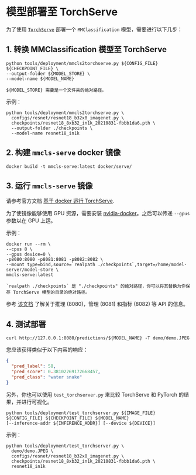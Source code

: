 # 模型部署至 TorchServe

为了使用 [`TorchServe`](https://pytorch.org/serve/) 部署一个 `MMClassification` 模型，需要进行以下几步：

## 1. 转换 MMClassification 模型至 TorchServe

```shell
python tools/deployment/mmcls2torchserve.py ${CONFIG_FILE} ${CHECKPOINT_FILE} \
--output-folder ${MODEL_STORE} \
--model-name ${MODEL_NAME}
```

```{note}
${MODEL_STORE} 需要是一个文件夹的绝对路径。
```

示例：

```shell
python tools/deployment/mmcls2torchserve.py \
  configs/resnet/resnet18_b32x8_imagenet.py \
  checkpoints/resnet18_8xb32_in1k_20210831-fbbb1da6.pth \
  --output-folder ./checkpoints \
  --model-name resnet18_in1k
```

## 2. 构建 `mmcls-serve` docker 镜像

```shell
docker build -t mmcls-serve:latest docker/serve/
```

## 3. 运行 `mmcls-serve` 镜像

请参考官方文档 [基于 docker 运行 TorchServe](https://github.com/pytorch/serve/blob/master/docker/README.md#running-torchserve-in-a-production-docker-environment).

为了使镜像能够使用 GPU 资源，需要安装 [nvidia-docker](https://docs.nvidia.com/datacenter/cloud-native/container-toolkit/install-guide.html)。之后可以传递 `--gpus` 参数以在 GPU 上运。

示例：

```shell
docker run --rm \
--cpus 8 \
--gpus device=0 \
-p8080:8080 -p8081:8081 -p8082:8082 \
--mount type=bind,source=`realpath ./checkpoints`,target=/home/model-server/model-store \
mmcls-serve:latest
```

```{note}
`realpath ./checkpoints` 是 "./checkpoints" 的绝对路径，你可以将其替换为你保存 TorchServe 模型的目录的绝对路径。
```

参考 [该文档](https://github.com/pytorch/serve/blob/master/docs/rest_api.md) 了解关于推理 (8080)，管理 (8081) 和指标 (8082) 等 API 的信息。

## 4. 测试部署

```shell
curl http://127.0.0.1:8080/predictions/${MODEL_NAME} -T demo/demo.JPEG
```

您应该获得类似于以下内容的响应：

```json
{
  "pred_label": 58,
  "pred_score": 0.38102269172668457,
  "pred_class": "water snake"
}
```

另外，你也可以使用 `test_torchserver.py` 来比较 TorchServe 和 PyTorch 的结果，并进行可视化。

```shell
python tools/deployment/test_torchserver.py ${IMAGE_FILE} ${CONFIG_FILE} ${CHECKPOINT_FILE} ${MODEL_NAME}
[--inference-addr ${INFERENCE_ADDR}] [--device ${DEVICE}]
```

示例：

```shell
python tools/deployment/test_torchserver.py \
  demo/demo.JPEG \
  configs/resnet/resnet18_b32x8_imagenet.py \
  checkpoints/resnet18_8xb32_in1k_20210831-fbbb1da6.pth \
  resnet18_in1k
```
